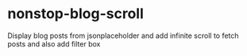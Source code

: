 # nonstop-blog-scroll
Display blog posts from jsonplaceholder and add infinite scroll to fetch posts and also add filter box
